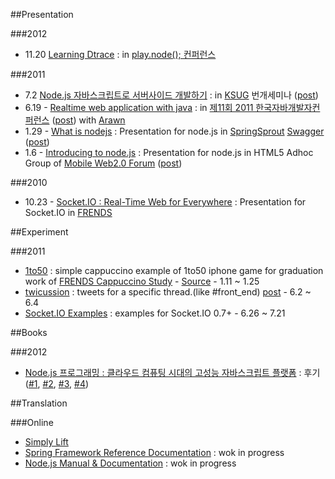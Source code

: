##Presentation

###2012
* 11.20 [Learning Dtrace](https://speakerdeck.com/outsider/learning-dtrace) : in [play.node(); 컨퍼런스](http://nodeconf.kr/2012/)

###2011
* 7.2 [Node.js 자바스크립트로 서버사이드 개발하기](http://www.slideshare.net/rockdoli/nodejs-8492796) : in [KSUG](http://www.ksug.org/) 번개세미나 ([post](http://blog.outsider.ne.kr/663))
* 6.19 - [Realtime web application with java](http://www.slideshare.net/rockdoli/realtime-web-application-with-java) : in [제11회 2011 한국자바개발자컨퍼런스](http://kjdc.org/) ([post](http://blog.outsider.ne.kr/656)) with [Arawn](http://arawn.tistory.com/)
* 1.29 - [What is nodejs](http://www.slideshare.net/rockdoli/what-is-nodejs-6751599) : Presentation for node.js in [SpringSprout](http://www.springsprout.org/) [Swagger](http://www.springsprout.org/study/4494) ([post](http://blog.outsider.ne.kr/587))
* 1.6 - [Introducing to node.js](http://www.slideshare.net/rockdoli/introducing-to-nodejs) : Presentation for node.js in HTML5 Adhoc Group of [Mobile Web2.0 Forum](http://www.mobileok.kr/web/forum1/purpose.php) ([post](http://blog.outsider.ne.kr/577))

###2010
* 10.23 - [Socket.IO : Real-Time Web for Everywhere](http://sideeffect.kr:8001/) : Presentation for Socket.IO in [FRENDS](http://frends.kr)

##Experiment

###2011
* [1to50](http://labs.sideeffect.kr/2011/1to50/) : simple cappuccino example of 1to50 iphone game for graduation work of [FRENDS Cappuccino Study](http://wiki.frends.kr/index.php/Cappuccino) - [Source](https://github.com/FRENDS-Research/Cappuccino/tree/master/graduation-work/outsideris) - 1.11 ~ 1.25
* [twicussion](http://twicussion.nodester.com/) : tweets for a specific thread.(like #front_end) [post](http://blog.outsider.ne.kr/652) - 6.2 ~ 6.4
* [Socket.IO Examples](http://socketio-example.nodester.com/) : examples for Socket.IO 0.7+ - 6.26 ~ 7.21

##Books

###2012
* [Node.js 프로그래밍 : 클라우드 컴퓨팅 시대의 고성능 자바스크립트 플랫폼](http://blog.outsider.ne.kr/738) : 후기([#1](http://blog.outsider.ne.kr/740), [#2](http://blog.outsider.ne.kr/744), [#3](http://blog.outsider.ne.kr/747), [#4](http://blog.outsider.ne.kr/751))

##Translation

###Online
* [Simply Lift](http://blog.outsider.ne.kr/tag/Simply%20Lift)
* [Spring Framework Reference Documentation](http://blog.outsider.ne.kr/tag/spring_reference_documentation) : wok in progress
* [Node.js Manual & Documentation](http://nodejs.sideeffect.kr/docs/) : wok in progress